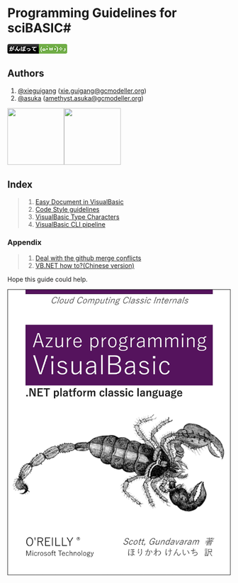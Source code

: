 # Programming Guidelines for sciBASIC#

![](../etc/badge.png)

## Authors
1. [@xieguigang](https://github.com/xieguigang) ([xie.guigang@gcmodeller.org](mailto://xie.guigang@gcmodeller.org))
2. [@asuka](https://github.com/amethyst-asuka) ([amethyst.asuka@gcmodeller.org](mailto://amethyst.asuka@gcmodeller.org))

<img src="https://avatars1.githubusercontent.com/u/9410171?v3=64" width="128" height="128" /><img src="https://avatars2.githubusercontent.com/u/16539191?v3=64" width="128" height="128" />

## Index
>1. [Easy Document in VisualBasic](https://github.com/xieguigang/VisualBasic_AppFramework/blob/master/guides/EasyDocument.md)
>2. [Code Style guidelines](https://github.com/xieguigang/VisualBasic_AppFramework/tree/master/vb_codestyle)
>3. [VisualBasic Type Characters](https://github.com/xieguigang/VisualBasic_AppFramework/blob/master/guides/dataTypes.md)
>4. [VisualBasic CLI pipeline](../Example/PipelineTest/README.md)
>
### Appendix
>1. [Deal with the github merge conflicts](https://github.com/xieguigang/VisualBasic_AppFramework/blob/master/guides/MergeGthubConflicts.md)
>2. [VB.NET how to?(Chinese version)](https://github.com/xieguigang/VisualBasic_AppFramework/blob/master/guides/VBdotNET_howto.md)
>


Hope this guide could help.

![O'Reilly Books](./O'Reilly.png)
